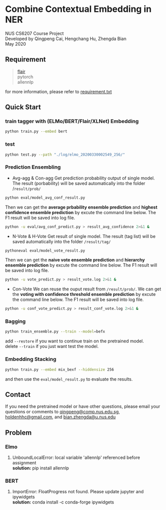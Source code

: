 # Combine Contextual Embedding in NER
NUS CS6207 Course Project   
Developed by Qingpeng Cai, Hengchang Hu, Zhengda Bian  
May 2020

## Requirement
> [flair](https://github.com/flairNLP/flair)  
> pytorch   
> allennlp  

for more information, please refer to [requirement.txt](./requirement.txt)

## Quick Start
### train tagger with (ELMo/BERT/Flair/XLNet) Embedding
```bash
python train.py --embed bert 
```
### test
```bash
python test.py --path "./log/elmo_20200330002549_256/"
```
### Prediction Ensembling
- Avg-agg & Con-agg
Get prediction probability output of single model. The result (porbability) will be saved automatically into the folder /`result/prob/`
```bash
python eval/model_avg_conf_result.py
```

Then we can get the **average prbability ensemble prediction** and **highest confidence ensemble prediction** by excute the command line below. The F1 result will be saved into log file.
```bash
python -u eval/avg_conf_predict.py > result_avg_confidence 2>&1 &
```

- N-Vote & H-Vote
Get result of single model. The result (tag list) will be saved automatically into the folder `/result/tag/`
```bash
pythoneval eval/model_vote_result.py
```

Then we can get the **naive vote ensemble prediction** and **hierarchy ensemble prediction** by excute the command line below. The F1 result will be saved into log file.
```bash
python -u vote_predict.py > result_vote.log 2>&1 &
```

- Con-Vote
We can reuse the ouput result from `/result/prob/`. We can get the **voting with confidence threshold ensemble prediction** by excute the command line below. The F1 result will be saved into log file.
```bash
python -u conf_vote_predict.py > result_conf_vote.log 2>&1 &
```

### Bagging
```bash
python train_ensemble.py --train --model=befx 
```
add `--restore` if you want to continue train on the pretrained model.  
delete `--train` if you just want test the model.

### Embedding Stacking
```bash
python train.py --embed mix_bexf --hiddensize 256
```
and then use the `eval/model_result.py` to evaluate the results.

## Contact
If you need the pretrained model or have other questions, please email your questions or comments to 
qingpeng@comp.nus.edu.sg, holdenhhc@gmail.com, and bian.zhengda@u.nus.edu


## Problem
### Elmo
1. UnboundLocalError: local variable 'allennlp' referenced before assignment  
**solution:** pip install allennlp

### BERT
1. ImportError: FloatProgress not found. Please update jupyter and ipywidgets  
**solution:** conda install -c conda-forge ipywidgets

